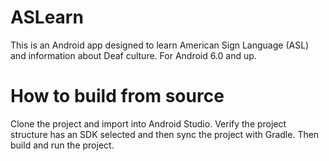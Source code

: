 # ASLearn
This is an Android app designed to learn American Sign Language (ASL) and information about Deaf culture. For Android 6.0 and up.
# How to build from source
Clone the project and import into Android Studio. Verify the project structure has an SDK selected and then sync the project with Gradle. Then build and run the project. 
